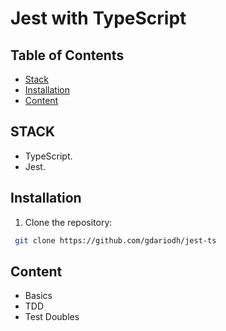 # Jest with TypeScript

## Table of Contents

- [Stack](#stack)
- [Installation](#Installation)
- [Content](#Content)

## STACK

- TypeScript.
- Jest.

## Installation

1. Clone the repository:

```bash
 git clone https://github.com/gdariodh/jest-ts
```

## Content

- Basics
- TDD
- Test Doubles

